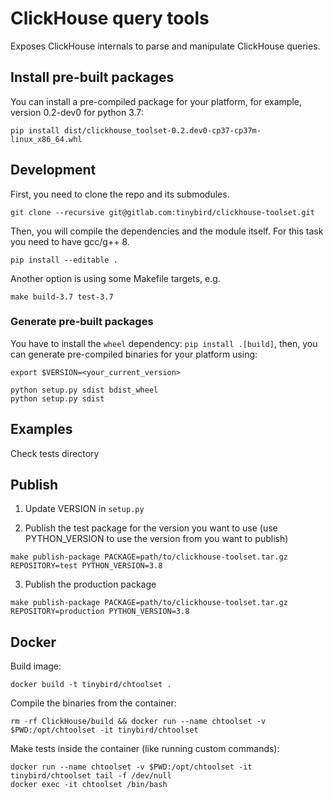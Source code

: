 

# ClickHouse query tools

Exposes ClickHouse internals to parse and manipulate ClickHouse queries.

## Install pre-built packages

You can install a pre-compiled package for your platform, for example, version 0.2-dev0 for python 3.7:

```
pip install dist/clickhouse_toolset-0.2.dev0-cp37-cp37m-linux_x86_64.whl
```

## Development

First, you need to clone the repo and its submodules.

```
git clone --recursive git@gitlab.com:tinybird/clickhouse-toolset.git
```

Then, you will compile the dependencies and the module itself. For this task you need to have gcc/g++ 8.

```
pip install --editable .
```

Another option is using some Makefile targets, e.g.

```
make build-3.7 test-3.7
```

### Generate pre-built packages

You have to install the `wheel` dependency: `pip install .[build]`, then, you can generate pre-compiled binaries for your platform using:

```
export $VERSION=<your_current_version>

python setup.py sdist bdist_wheel
python setup.py sdist
```

## Examples

Check tests directory

## Publish

1. Update VERSION in `setup.py`

2. Publish the test package for the version you want to use (use PYTHON_VERSION to use the version from you want to publish)

```
make publish-package PACKAGE=path/to/clickhouse-toolset.tar.gz REPOSITORY=test PYTHON_VERSION=3.8
```

3. Publish the production package

```
make publish-package PACKAGE=path/to/clickhouse-toolset.tar.gz REPOSITORY=production PYTHON_VERSION=3.8
```

## Docker

Build image:

```
docker build -t tinybird/chtoolset .
```

Compile the binaries from the container:

```
rm -rf ClickHouse/build && docker run --name chtoolset -v $PWD:/opt/chtoolset -it tinybird/chtoolset
```

Make tests inside the container (like running custom commands):

```
docker run --name chtoolset -v $PWD:/opt/chtoolset -it tinybird/chtoolset tail -f /dev/null
docker exec -it chtoolset /bin/bash
```
